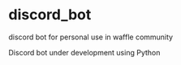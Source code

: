 # discord_bot
discord bot for personal use in waffle community

Discord bot under development using Python
